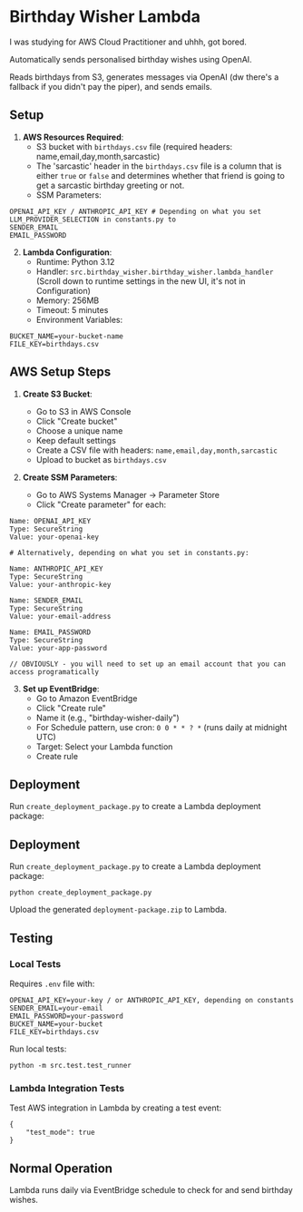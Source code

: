 # Birthday Wisher Lambda

I was studying for AWS Cloud Practitioner and uhhh, got bored.

Automatically sends personalised birthday wishes using OpenAI. 

Reads birthdays from S3, generates messages via OpenAI (dw there's a fallback if you didn't pay the piper), and sends emails.

## Setup

1. **AWS Resources Required**:
   - S3 bucket with `birthdays.csv` file (required headers: name,email,day,month,sarcastic)
   - The 'sarcastic' header in the `birthdays.csv` file is a column that is either `true` or `false` and determines whether that friend is going to get a sarcastic birthday greeting or not.
   - SSM Parameters:

```
OPENAI_API_KEY / ANTHROPIC_API_KEY # Depending on what you set LLM_PROVIDER_SELECTION in constants.py to
SENDER_EMAIL
EMAIL_PASSWORD
```

2. **Lambda Configuration**:
   - Runtime: Python 3.12
   - Handler: `src.birthday_wisher.birthday_wisher.lambda_handler` (Scroll down to runtime settings in the new UI, it's not in Configuration)
   - Memory: 256MB
   - Timeout: 5 minutes
   - Environment Variables:

```
BUCKET_NAME=your-bucket-name
FILE_KEY=birthdays.csv
```


## AWS Setup Steps

1. **Create S3 Bucket**:
   - Go to S3 in AWS Console
   - Click "Create bucket"
   - Choose a unique name
   - Keep default settings
   - Create a CSV file with headers: `name,email,day,month,sarcastic`
   - Upload to bucket as `birthdays.csv`

2. **Create SSM Parameters**:
   - Go to AWS Systems Manager → Parameter Store
   - Click "Create parameter" for each:

```
Name: OPENAI_API_KEY 
Type: SecureString 
Value: your-openai-key

# Alternatively, depending on what you set in constants.py:

Name: ANTHROPIC_API_KEY 
Type: SecureString 
Value: your-anthropic-key

Name: SENDER_EMAIL 
Type: SecureString 
Value: your-email-address

Name: EMAIL_PASSWORD 
Type: SecureString 
Value: your-app-password

// OBVIOUSLY - you will need to set up an email account that you can access programatically
```

3. **Set up EventBridge**:
   - Go to Amazon EventBridge
   - Click "Create rule"
   - Name it (e.g., "birthday-wisher-daily")
   - For Schedule pattern, use cron: `0 0 * * ? *` (runs daily at midnight UTC)
   - Target: Select your Lambda function
   - Create rule

## Deployment

Run `create_deployment_package.py` to create a Lambda deployment package:

## Deployment

Run `create_deployment_package.py` to create a Lambda deployment package:

```
python create_deployment_package.py
```

Upload the generated `deployment-package.zip` to Lambda.

## Testing

### Local Tests
Requires `.env` file with:

```
OPENAI_API_KEY=your-key / or ANTHROPIC_API_KEY, depending on constants
SENDER_EMAIL=your-email
EMAIL_PASSWORD=your-password
BUCKET_NAME=your-bucket
FILE_KEY=birthdays.csv
```

Run local tests:

```
python -m src.test.test_runner
```


### Lambda Integration Tests
Test AWS integration in Lambda by creating a test event:

```
{
    "test_mode": true
}
```


## Normal Operation
Lambda runs daily via EventBridge schedule to check for and send birthday wishes.
